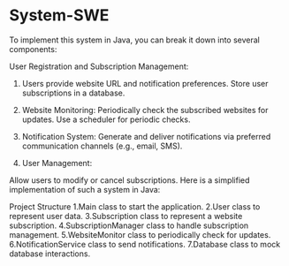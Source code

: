 # System-SWE

To implement this system in Java, you can break it down into several components:

User Registration and Subscription Management:

1. Users provide website URL and notification preferences.
  Store user subscriptions in a database.

2. Website Monitoring:
Periodically check the subscribed websites for updates.
  Use a scheduler for periodic checks.

3. Notification System:
  Generate and deliver notifications via preferred communication channels (e.g., email, SMS).

4. User Management:

Allow users to modify or cancel subscriptions.
Here is a simplified implementation of such a system in Java:

Project Structure
1.Main class to start the application.
2.User class to represent user data.
3.Subscription class to represent a website subscription.
4.SubscriptionManager class to handle subscription management.
5.WebsiteMonitor class to periodically check for updates.
6.NotificationService class to send notifications.
7.Database class to mock database interactions.
